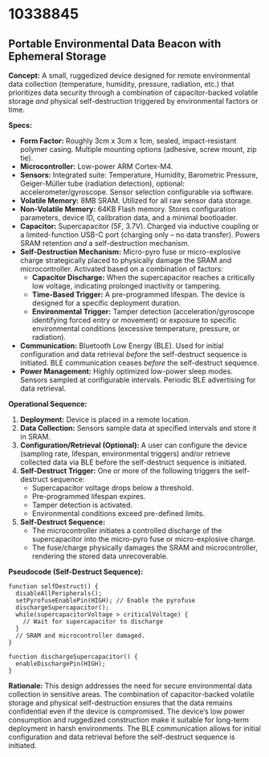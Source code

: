 # 10338845

## Portable Environmental Data Beacon with Ephemeral Storage

**Concept:** A small, ruggedized device designed for remote environmental data collection (temperature, humidity, pressure, radiation, etc.) that prioritizes data security through a combination of capacitor-backed volatile storage *and* physical self-destruction triggered by environmental factors or time. 

**Specs:**

*   **Form Factor:** Roughly 3cm x 3cm x 1cm, sealed, impact-resistant polymer casing. Multiple mounting options (adhesive, screw mount, zip tie).
*   **Microcontroller:** Low-power ARM Cortex-M4.
*   **Sensors:** Integrated suite: Temperature, Humidity, Barometric Pressure, Geiger-Müller tube (radiation detection), optional: accelerometer/gyroscope. Sensor selection configurable via software.
*   **Volatile Memory:** 8MB SRAM.  Utilized for all raw sensor data storage.
*   **Non-Volatile Memory:** 64KB Flash memory. Stores configuration parameters, device ID, calibration data, and a minimal bootloader.
*   **Capacitor:** Supercapacitor (5F, 3.7V).  Charged via inductive coupling or a limited-function USB-C port (charging only – no data transfer).  Powers SRAM retention *and* a self-destruction mechanism.
*   **Self-Destruction Mechanism:** Micro-pyro fuse or micro-explosive charge strategically placed to physically damage the SRAM and microcontroller. Activated based on a combination of factors:
    *   **Capacitor Discharge:** When the supercapacitor reaches a critically low voltage, indicating prolonged inactivity or tampering.
    *   **Time-Based Trigger:**  A pre-programmed lifespan.  The device is designed for a specific deployment duration.
    *   **Environmental Trigger:**  Tamper detection (acceleration/gyroscope identifying forced entry or movement) or exposure to specific environmental conditions (excessive temperature, pressure, or radiation).
*   **Communication:** Bluetooth Low Energy (BLE). Used for initial configuration and data retrieval *before* the self-destruct sequence is initiated. BLE communication ceases *before* the self-destruct sequence.
*   **Power Management:** Highly optimized low-power sleep modes.  Sensors sampled at configurable intervals.  Periodic BLE advertising for data retrieval.

**Operational Sequence:**

1.  **Deployment:** Device is placed in a remote location.
2.  **Data Collection:** Sensors sample data at specified intervals and store it in SRAM.
3.  **Configuration/Retrieval (Optional):**  A user can configure the device (sampling rate, lifespan, environmental triggers) and/or retrieve collected data via BLE before the self-destruct sequence is initiated.
4.  **Self-Destruct Trigger:** One or more of the following triggers the self-destruct sequence:
    *   Supercapacitor voltage drops below a threshold.
    *   Pre-programmed lifespan expires.
    *   Tamper detection is activated.
    *   Environmental conditions exceed pre-defined limits.
5.  **Self-Destruct Sequence:**
    *   The microcontroller initiates a controlled discharge of the supercapacitor into the micro-pyro fuse or micro-explosive charge.
    *   The fuse/charge physically damages the SRAM and microcontroller, rendering the stored data unrecoverable.

**Pseudocode (Self-Destruct Sequence):**

```
function selfDestruct() {
  disableAllPeripherals();
  setPyrofuseEnablePin(HIGH); // Enable the pyrofuse
  dischargeSupercapacitor();
  while(supercapacitorVoltage > criticalVoltage) {
    // Wait for supercapacitor to discharge
  }
  // SRAM and microcontroller damaged.
}

function dischargeSupercapacitor() {
  enableDischargePin(HIGH);
}
```

**Rationale:** This design addresses the need for secure environmental data collection in sensitive areas. The combination of capacitor-backed volatile storage and physical self-destruction ensures that the data remains confidential even if the device is compromised. The device’s low power consumption and ruggedized construction make it suitable for long-term deployment in harsh environments. The BLE communication allows for initial configuration and data retrieval before the self-destruct sequence is initiated.